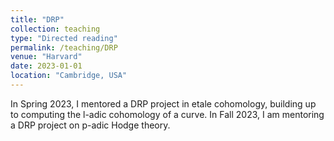 ```yaml
---
title: "DRP"
collection: teaching
type: "Directed reading"
permalink: /teaching/DRP
venue: "Harvard"
date: 2023-01-01
location: "Cambridge, USA"
---
```


In Spring 2023, I mentored a DRP project in etale cohomology, building up to computing the l-adic cohomology of a curve. In Fall 2023, I am mentoring a DRP project on p-adic Hodge theory.